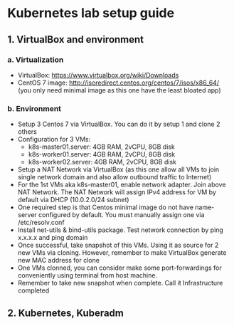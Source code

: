 # Kubernetes lab setup guide

## 1. VirtualBox and environment

### a. Virtualization

- VirtualBox: https://www.virtualbox.org/wiki/Downloads
- CentOS 7 image: http://isoredirect.centos.org/centos/7/isos/x86_64/
(you only need minimal image as this one have the least bloated app)

### b. Environment

- Setup 3 Centos 7 via VirtualBox. You can do it by setup 1 and clone 2 others
- Configuration for 3 VMs:
	+ k8s-master01.server: 4GB RAM, 2vCPU, 8GB disk
	+ k8s-worker01.server: 4GB RAM, 2vCPU, 8GB disk
	+ k8s-worker02.server: 4GB RAM, 2vCPU, 8GB disk
- Setup a NAT Network via VirtualBox (as this one allow all VMs to join single network domain and also allow outbound traffic to Internet)
- For the 1st VMs aka k8s-master01, enable network adapter. Join above NAT Network. The NAT Network will assign IPv4 address for VM by default via DHCP (10.0.2.0/24 subnet)
- One required step is that Centos minimal image do not have name-server configured by default. You must manually assign one via /etc/resolv.conf
- Install net-utils & bind-utils package. Test network connection by ping x.x.x.x and ping domain
- Once successful, take snapshot of this VMs. Using it as source for 2 new VMs via cloning. However, remember to make VirtualBox generate new MAC address for clone 
- One VMs clonned, you can consider make some port-forwardings for conveniently using terminal from host machine.
- Remember to take new snapshot when complete. Call it Infrastructure completed

## 2. Kubernetes, Kuberadm


